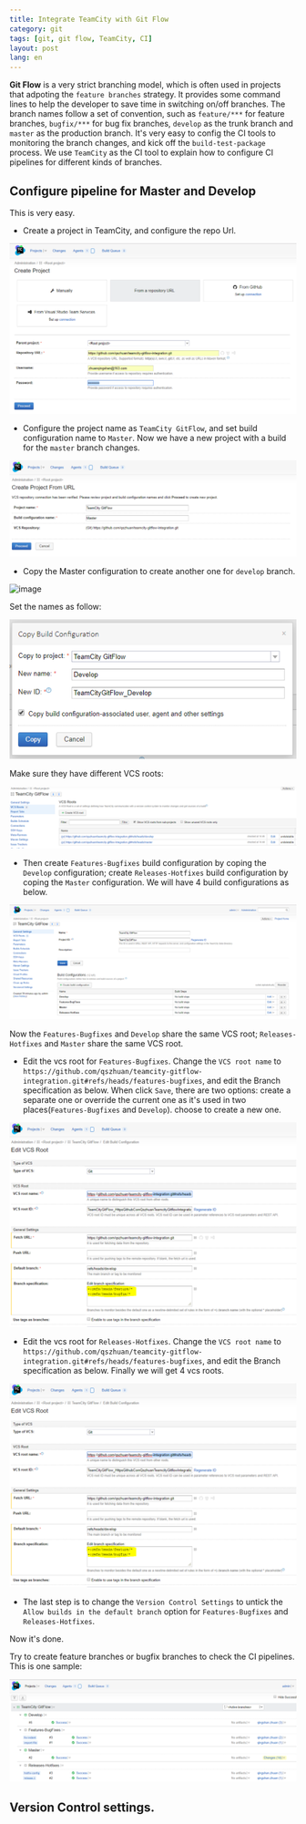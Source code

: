```yaml
---
title: Integrate TeamCity with Git Flow  
category: git  
tags: [git, git flow, TeamCity, CI]  
layout: post  
lang: en
---
```


**Git Flow** is  a very strict branching model, which is often used in projects that adpoting the `feature branches` strategy. 
It provides some command lines to help the developer to save time in switching on/off branches. The branch names follow a set of convention, such as `feature/***` for feature branches, `bugfix/***` for bug fix branches, `develop` as the trunk branch and `master` as the production branch.  It's very easy to config the CI tools to monitoring the branch changes, and kick off the `build-test-package` process. We use `TeamCity` as the CI tool to explain how to configure CI pipelines for different kinds of branches.


## Configure pipeline for  Master and Develop

This is very easy. 

* Create a project in TeamCity, and configure the repo Url.

![image](/assets/images/tc-create-project.png)

* Configure the project name as `TeamCity GitFlow`,  and set build configuration name to `Master`. Now we have a new project with a build for the `master` branch changes.

![image](/assets/images/tc-name-project.png)

* Copy the Master configuration to create another one for `develop` branch.

![image](/assets/images/tc-create-build.png)

Set the names as follow:

![image](/assets/images/tc-copy-project.png)

Make sure they have different VCS roots:

![image](/assets/images/tc-vcs-root.png)

* Then create `Features-Bugfixes` build configuration by coping the `Develop` configuration; create `Releases-Hotfixes` build configuration by coping the `Master` configuration. We will have 4 build configurations as below. 

![image](/assets/images/tc-all-configurations.png)

Now the `Features-Bugfixes` and `Develop` share the same VCS root; `Releases-Hotfixes` and `Master` share the same VCS root. 

* Edit the vcs root for  `Features-Bugfixes`. Change the `VCS root name` to `https://github.com/qszhuan/teamcity-gitflow-integration.git#refs/heads/features-bugfixes`, and edit the Branch specification as below. When click `Save`, there are two options: create a separate one or override the current one as it's used in two places(`Features-Bugfixes` and `Develop`). choose to create a new one.

![image](/assets/images/tc-vcs-root-feature.png)


* Edit the vcs root for  `Releases-Hotfixes`. Change the `VCS root name` to `https://github.com/qszhuan/teamcity-gitflow-integration.git#refs/heads/features-bugfixes`, and edit the Branch specification as below. Finally we will get 4 vcs roots.

![image](/assets/images/tc-vcs-root-feature.png)

* The last step is to change the `Version Control Settings` to untick the `Allow builds in the default branch` option for `Features-Bugfixes` and `Releases-Hotfixes`.

Now it's done.

Try to create feature branches or bugfix branches to check the CI pipelines. This is one sample:

![image](/assets/images/tc-gitflow-pipelines.png)


## Version Control settings.


